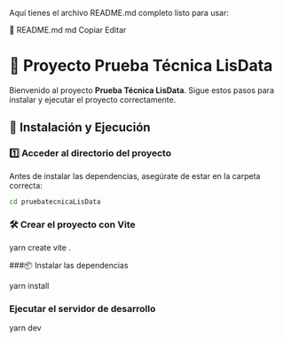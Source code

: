 Aquí tienes el archivo README.md completo listo para usar:

📄 README.md
md
Copiar
Editar

# 🚀 Proyecto Prueba Técnica LisData

Bienvenido al proyecto **Prueba Técnica LisData**. Sigue estos pasos para instalar y ejecutar el proyecto correctamente.

## 📌 Instalación y Ejecución

### 1️⃣ Acceder al directorio del proyecto

Antes de instalar las dependencias, asegúrate de estar en la carpeta correcta:

```sh
cd pruebatecnicaLisData
```

### 🛠️ Crear el proyecto con Vite

yarn create vite .

###📦 Instalar las dependencias

yarn install

### Ejecutar el servidor de desarrollo

yarn dev
